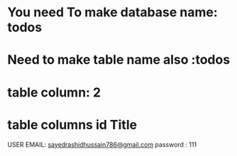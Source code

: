 # You need To make database name: todos
# Need to make table name also :todos
# table column: 2
# table columns   id    Title

 USER EMAIL: sayedrashidhussain786@gmail.com
 password : 111